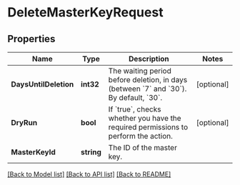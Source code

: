 # DeleteMasterKeyRequest

## Properties

Name | Type | Description | Notes
------------ | ------------- | ------------- | -------------
**DaysUntilDeletion** | **int32** | The waiting period before deletion, in days (between &#x60;7&#x60; and &#x60;30&#x60;). By default, &#x60;30&#x60;. | [optional] 
**DryRun** | **bool** | If &#x60;true&#x60;, checks whether you have the required permissions to perform the action. | [optional] 
**MasterKeyId** | **string** | The ID of the master key. | 

[[Back to Model list]](../README.md#documentation-for-models) [[Back to API list]](../README.md#documentation-for-api-endpoints) [[Back to README]](../README.md)


